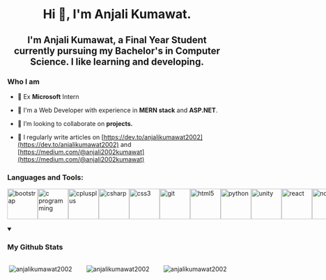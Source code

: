 <h1 align="center">Hi 👋, I'm Anjali Kumawat.</h1>

<h2 align="center">I'm Anjali Kumawat, a Final Year Student currently pursuing my Bachelor's in Computer Science. I like learning and developing.</h2>

### Who I am
- 🌟 Ex **Microsoft** Intern
  
- 🌱 I'm a Web Developer with experience in **MERN stack** and **ASP.NET**.

- 👯 I’m looking to collaborate on **projects.**

- 📝 I regularly write articles on [https://dev.to/anjalikumawat2002](https://dev.to/anjalikumawat2002) and [https://medium.com/@anjali2002kumawat](https://medium.com/@anjali2002kumawat)





<h3 align="left">Languages and Tools:</h3>






<p align="left" style="display:flex; gap:2"> <a href="https://getbootstrap.com" target="_blank" rel="noreferrer"> <img width="70px" height="auto" src="https://github.com/anjalikumawat2002/anjalikumawat2002/assets/75383853/f78d0349-9d3b-4e0e-8c99-e95bd6049591" alt="bootstrap" width="40" height="40"/> </a> <a href="https://www.cprogramming.com/" target="_blank" rel="noreferrer"> <img width="70px" height="auto" alt="c programming" src="https://github.com/anjalikumawat2002/anjalikumawat2002/assets/75383853/da15be03-6ad8-4b6c-9a70-3b18d9cff3ad"/></a> <a href="https://www.w3schools.com/cpp/" target="_blank" rel="noreferrer"> <img width="70px" height="auto" src="https://github.com/anjalikumawat2002/anjalikumawat2002/assets/75383853/b48d2e73-79ea-45dd-be18-c28fcda07410" alt="cplusplus" width="40" height="40"/> </a> <a href="https://www.w3schools.com/cs/" target="_blank" rel="noreferrer"> <img width="70px" height="auto" src="https://github.com/anjalikumawat2002/anjalikumawat2002/assets/75383853/a3238a20-b3a5-41cf-9e7f-bcfface56e64" alt="csharp" width="40" height="40"/> </a> <a href="https://www.w3schools.com/css/" target="_blank" rel="noreferrer"> <img width="70px" height="auto" src="https://github.com/anjalikumawat2002/anjalikumawat2002/assets/75383853/35998f7d-418f-457f-a3c7-99b8566bedcf" alt="css3" width="40" height="40"/> </a> <a href="https://git-scm.com/" target="_blank" rel="noreferrer"> <img width="70px" height="auto" src="https://www.vectorlogo.zone/logos/git-scm/git-scm-icon.svg" alt="git" width="40" height="40"/> </a>  <a href="https://www.w3.org/html/" target="_blank" rel="noreferrer"> <img width="70px" height="auto" src="https://github.com/anjalikumawat2002/anjalikumawat2002/assets/75383853/270d46c8-3f6a-4edb-be4d-61bc20beab43" alt="html5" width="40" height="40"/> </a> <a href="https://www.python.org" target="_blank" rel="noreferrer">
  <img width="70px" height="auto" src="https://github.com/anjalikumawat2002/anjalikumawat2002/assets/75383853/ba3e75fc-15b2-43ff-92a5-5d46a42f3eff" alt="python" width="40" height="40"/> </a> <a href="https://unity.com/" target="_blank" rel="noreferrer"> <img width="70px" height="auto" src="https://www.vectorlogo.zone/logos/unity3d/unity3d-icon.svg" alt="unity" width="40" height="40"/> </a> <a href="https://react.dev/" target="_blank" rel="noreferrer"> <img width="70px" height="auto" src="https://github.com/anjalikumawat2002/anjalikumawat2002/assets/75383853/dd0c20d1-8b61-4735-a454-ca824aaba72d" alt="react"/></a> <a href="https://nodejs.org/en" target="_blank" rel="noreferrer"> <img width="70px" height="auto" src="https://github.com/anjalikumawat2002/anjalikumawat2002/assets/75383853/a7e82f86-e061-4204-8834-1773cacd9ea5" alt="nodejs"/></a> <a href="https://www.mongodb.com/" target="_blank" rel="noreferrer"> <img height="auto" width="70px" src="https://github.com/anjalikumawat2002/anjalikumawat2002/assets/75383853/61e888a3-f7ed-45da-9a9f-e2116cb4dd05" alt="mongoDB"/></a> <a href="https://www.mysql.com/" target="_blank" rel="noreferrer"> <img width="70px" height="auto" src="https://github.com/anjalikumawat2002/anjalikumawat2002/assets/75383853/3b73f7fc-f9a5-48b9-84c6-fbd291070954" alt="MySql"/></a></p>







<details open>
  <summary> <h3>My Github Stats</h3></summary>
  <div style="display:flex; justify-content:space-between">
    <p>&nbsp;<img align="center" src="https://github-readme-stats.vercel.app/api?username=anjalikumawat2002&show_icons=true&locale=en" alt="anjalikumawat2002" /></p>
    <p>&nbsp;<img align="center" src="https://github-readme-stats.vercel.app/api/top-langs?username=anjalikumawat2002&show_icons=true&locale=en&layout=compact" alt="anjalikumawat2002" /></p> 
    <p>&nbsp;<img align="center" src="https://github-readme-streak-stats.herokuapp.com/?user=anjalikumawat2002&" alt="anjalikumawat2002" /></p>
  </div>
  

</details>
